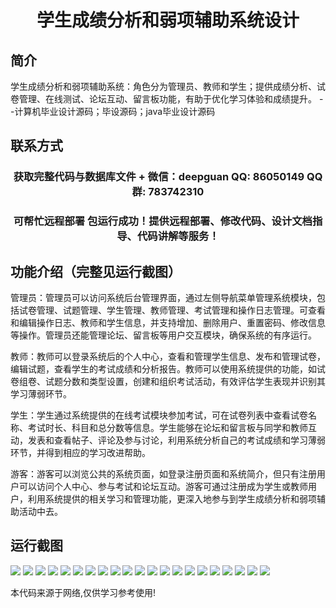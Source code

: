 <p><h1 align="center">学生成绩分析和弱项辅助系统设计</h1></p>

## 简介
学生成绩分析和弱项辅助系统：角色分为管理员、教师和学生；提供成绩分析、试卷管理、在线测试、论坛互动、留言板功能，有助于优化学习体验和成绩提升。    --计算机毕业设计源码；毕设源码；java毕业设计源码


## 联系方式
<p><h3 align="center">获取完整代码与数据库文件 + 微信：deepguan QQ: 86050149 QQ群: 783742310</h3></p>
<p><h3 align="center">可帮忙远程部署 包运行成功！提供远程部署、修改代码、设计文档指导、代码讲解等服务！</h3></p>

## 功能介绍（完整见运行截图）
管理员：管理员可以访问系统后台管理界面，通过左侧导航菜单管理系统模块，包括试卷管理、试题管理、学生管理、教师管理、考试管理和操作日志管理。可查看和编辑操作日志、教师和学生信息，并支持增加、删除用户、重置密码、修改信息等操作。管理员还能管理论坛、留言板等用户交互模块，确保系统的有序运行。

教师：教师可以登录系统后的个人中心，查看和管理学生信息、发布和管理试卷，编辑试题，查看学生的考试成绩和分析报告。教师可以使用系统提供的功能，如试卷组卷、试题分数和类型设置，创建和组织考试活动，有效评估学生表现并识别其学习薄弱环节。

学生：学生通过系统提供的在线考试模块参加考试，可在试卷列表中查看试卷名称、考试时长、科目和总分数等信息。学生能够在论坛和留言板与同学和教师互动，发表和查看帖子、评论及参与讨论，利用系统分析自己的考试成绩和学习薄弱环节，并得到相应的学习改进帮助。

游客：游客可以浏览公共的系统页面，如登录注册页面和系统简介，但只有注册用户可以访问个人中心、参与考试和论坛互动。游客可通过注册成为学生或教师用户，利用系统提供的相关学习和管理功能，更深入地参与到学生成绩分析和弱项辅助活动中去。


## 运行截图
![](img/001.jpg)
![](img/002.jpg)
![](img/003.jpg)
![](img/004.jpg)
![](img/005.jpg)
![](img/006.jpg)
![](img/007.jpg)
![](img/008.jpg)
![](img/009.jpg)
![](img/010.jpg)
![](img/011.jpg)
![](img/012.jpg)
![](img/013.jpg)
![](img/014.jpg)
![](img/015.jpg)
![](img/016.jpg)
![](img/017.jpg)
![](img/018.jpg)
![](img/019.jpg)
![](img/020.jpg)
![](img/021.jpg)

<p>本代码来源于网络,仅供学习参考使用!</p>
